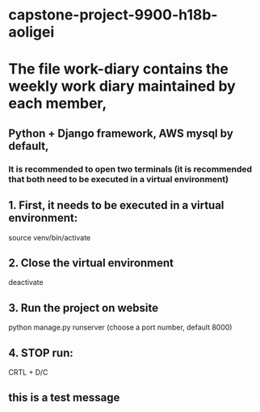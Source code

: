 # capstone-project-9900-h18b-aoligei
# The file work-diary contains the weekly work diary maintained by each member,
## Python + Django framework,  AWS mysql by default, 

### It is recommended to open two terminals (it is recommended that both need to be executed in a virtual environment)
## 1. First, it needs to be executed in a virtual environment:

source venv/bin/activate 


## 2. Close the  virtual environment
deactivate


## 3. Run the  project on website
python manage.py runserver (choose a port number, default 8000)

## 4. STOP run:
CRTL + D/C


## this is  a test message

